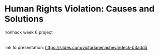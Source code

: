 # Human Rights Violation: Causes and Solutions
Ironhack week 6 project\
\
\
link to presentation: https://slides.com/victorianenasheva/deck-b3add5
